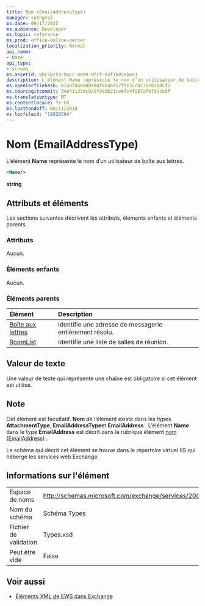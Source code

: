 ```yaml
---
title: Nom (EmailAddressType)
manager: sethgros
ms.date: 09/17/2015
ms.audience: Developer
ms.topic: reference
ms.prod: office-online-server
localization_priority: Normal
api_name:
- Name
api_type:
- schema
ms.assetid: 98c58c53-9acc-4e89-9fcf-03f1b05abee1
description: L’élément Name représente le nom d’un utilisateur de boîte aux lettres.
ms.openlocfilehash: b140fd46608a04f9aaba17f917cc4171c056dcf2
ms.sourcegitcommit: 34041125dc8c5f993b21cebfc4f8b72f0fd2cb6f
ms.translationtype: MT
ms.contentlocale: fr-FR
ms.lasthandoff: 06/11/2018
ms.locfileid: "19828504"
---
```

# <a name="name-emailaddresstype"></a>Nom (EmailAddressType)

L’élément **Name** représente le nom d’un utilisateur de boîte aux lettres. 
  
```xml
<Name/>
```

**string**

## <a name="attributes-and-elements"></a>Attributs et éléments

Les sections suivantes décrivent les attributs, éléments enfants et éléments parents.
  
### <a name="attributes"></a>Attributs

Aucun.
  
### <a name="child-elements"></a>Éléments enfants

Aucun.
  
### <a name="parent-elements"></a>Éléments parents

|**Élément**|**Description**|
|:-----|:-----|
|[Boîte aux lettres](mailbox.md) <br/> |Identifie une adresse de messagerie entièrement résolu.  <br/> |
|[RoomList](roomlist.md) <br/> |Identifie une liste de salles de réunion.  <br/> |
   
## <a name="text-value"></a>Valeur de texte

Une valeur de texte qui représente une chaîne est obligatoire si cet élément est utilisé.
  
## <a name="remarks"></a>Note

Cet élément est facultatif. **Nom** de l’élément existe dans les types **AttachmentType**, **EmailAddressType**et **EmailAddress** . L’élément **Name** dans le type **EmailAddress** est décrit dans la rubrique élément [nom (EmailAddress)](name-emailaddress.md) . 
  
Le schéma qui décrit cet élément se trouve dans le répertoire virtuel IIS qui héberge les services web Exchange.
  
## <a name="element-information"></a>Informations sur l'élément

|||
|:-----|:-----|
|Espace de noms  <br/> |http://schemas.microsoft.com/exchange/services/2006/types  <br/> |
|Nom du schéma  <br/> |Schéma Types  <br/> |
|Fichier de validation  <br/> |Types.xsd  <br/> |
|Peut être vide  <br/> |False  <br/> |
   
## <a name="see-also"></a>Voir aussi

- [Éléments XML de EWS dans Exchange](ews-xml-elements-in-exchange.md)

